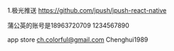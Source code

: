 1.极光推送
https://github.com/jpush/jpush-react-native

蒲公英的账号是18963720709  1234567890

app store
ch.colorful@gmail.com 
Chenghui1989